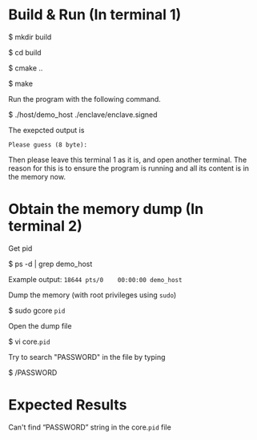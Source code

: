 # Build & Run (In terminal 1)
$ mkdir build

$ cd build

$ cmake ..

$ make

Run the program with the following command.

$ ./host/demo_host ./enclave/enclave.signed

The exepcted output is

`Please guess (8 byte):`

Then please leave this terminal 1 as it is, and open another terminal.
The reason for this is to ensure the program is running and all its content is in the memory now.

# Obtain the memory dump (In terminal 2)

Get pid

$ ps -d | grep demo_host

Example output: `18644 pts/0    00:00:00 demo_host`

Dump the memory (with root privileges using `sudo`)

$ sudo gcore `pid`

Open the dump file

$ vi core.`pid`

Try to search "PASSWORD" in the file by typing

$ /PASSWORD

# Expected Results
Can't find “PASSWORD” string in the core.`pid` file 
